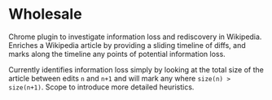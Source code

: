 Wholesale
=========

Chrome plugin to investigate information loss and rediscovery in Wikipedia. Enriches a Wikipedia article by providing a sliding timeline of diffs, and marks along the timeline any points of potential information loss. 

Currently identifies information loss simply by looking at the total size of the article between edits `n` and `n+1` and will mark any where `size(n) > size(n+1)`. Scope to introduce more detailed heuristics.   
